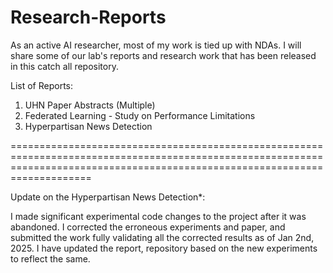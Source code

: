 # Research-Reports

As an active AI researcher, most of my work is tied up with NDAs. I will share some of our lab's reports and research work that has been released in this catch all repository. 

List of Reports:

1. UHN Paper Abstracts (Multiple)
2. Federated Learning - Study on Performance Limitations
3. Hyperpartisan News Detection

================================================================================================================================================================================

Update on the Hyperpartisan News Detection*: 

I made significant experimental code changes to the project after it was abandoned. I corrected the erroneous experiments and paper, and submitted the work fully validating all the corrected results as of Jan 2nd, 2025. I have updated the report, repository based on the new experiments to reflect the same.
